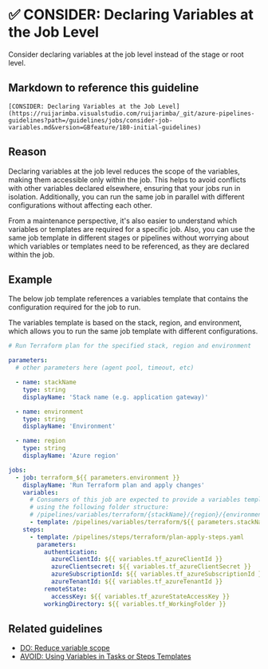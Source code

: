# ✅ CONSIDER: Declaring Variables at the Job Level

Consider declaring variables at the job level instead of the stage or root level.

## Markdown to reference this guideline

```plaintext
[CONSIDER: Declaring Variables at the Job Level](https://ruijarimba.visualstudio.com/ruijarimba/_git/azure-pipelines-guidelines?path=/guidelines/jobs/consider-job-variables.md&version=GBfeature/180-initial-guidelines)
```

## Reason

Declaring variables at the job level reduces the scope of the variables, making
them accessible only within the job. This helps to avoid conflicts with other
variables declared elsewhere, ensuring that your jobs run in isolation.
Additionally, you can run the same job in parallel with different configurations
without affecting each other.

From a maintenance perspective, it's also easier to understand which variables
or templates are required for a specific job. Also, you can use the same job
template in different stages or pipelines without
worrying about which variables or templates need to be referenced, as they are
declared within the job.

## Example

The below job template references a variables template that contains the
configuration required for the job to run.

The variables template is based on the stack, region, and environment, which
allows you to run the same job template with different configurations.

```yaml
# Run Terraform plan for the specified stack, region and environment

parameters:
  # other parameters here (agent pool, timeout, etc)

  - name: stackName
    type: string
    displayName: 'Stack name (e.g. application gateway)'

  - name: environment
    type: string
    displayName: 'Environment'

  - name: region
    type: string
    displayName: 'Azure region'

jobs:
  - job: terraform_${{ parameters.environment }}
    displayName: 'Run Terraform plan and apply changes'
    variables:
      # Consumers of this job are expected to provide a variables template 
      # using the following folder structure:
      # /pipelines/variables/terraform/{stackName}/{region}/{environment}-variables.yaml
      - template: /pipelines/variables/terraform/${{ parameters.stackName }}/${{ parameters.region }}/${{ parameters.environment }}-variables.yaml@self
    steps:
      - template: /pipelines/steps/terraform/plan-apply-steps.yaml
        parameters:
          authentication:
            azureClientId: ${{ variables.tf_azureClientId }}
            azureClientsecret: ${{ variables.tf_azureClientSecret }}
            azureSubscriptionId: ${{ variables.tf_azureSubscriptionId }}
            azureTenantId: ${{ variables.tf_azureTenantId }}
          remoteState:
            accessKey: ${{ variables.tf_azureStateAccessKey }}
          workingDirectory: ${{ variables.tf_WorkingFolder }}
```

## Related guidelines

- [DO: Reduce variable scope](/guidelines/variables/do-variable-scope.md)
- [AVOID: Using Variables in Tasks or Steps Templates](/guidelines/steps/avoid-variables.md)
